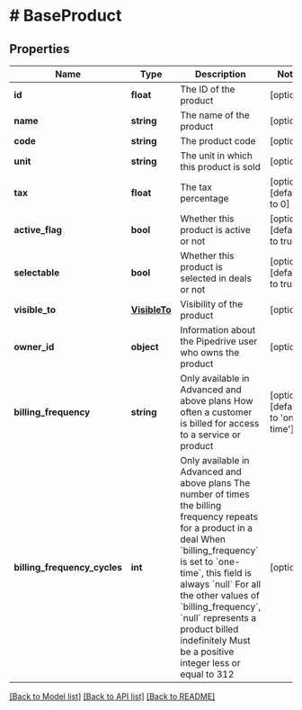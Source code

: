 # # BaseProduct

## Properties

Name | Type | Description | Notes
------------ | ------------- | ------------- | -------------
**id** | **float** | The ID of the product | [optional]
**name** | **string** | The name of the product | [optional]
**code** | **string** | The product code | [optional]
**unit** | **string** | The unit in which this product is sold | [optional]
**tax** | **float** | The tax percentage | [optional] [default to 0]
**active_flag** | **bool** | Whether this product is active or not | [optional] [default to true]
**selectable** | **bool** | Whether this product is selected in deals or not | [optional] [default to true]
**visible_to** | [**VisibleTo**](VisibleTo.md) | Visibility of the product | [optional]
**owner_id** | **object** | Information about the Pipedrive user who owns the product | [optional]
**billing_frequency** | **string** | Only available in Advanced and above plans  How often a customer is billed for access to a service or product | [optional] [default to 'one-time']
**billing_frequency_cycles** | **int** | Only available in Advanced and above plans  The number of times the billing frequency repeats for a product in a deal  When &#x60;billing_frequency&#x60; is set to &#x60;one-time&#x60;, this field is always &#x60;null&#x60;  For all the other values of &#x60;billing_frequency&#x60;, &#x60;null&#x60; represents a product billed indefinitely  Must be a positive integer less or equal to 312 | [optional]

[[Back to Model list]](../../README.md#models) [[Back to API list]](../../README.md#endpoints) [[Back to README]](../../README.md)
